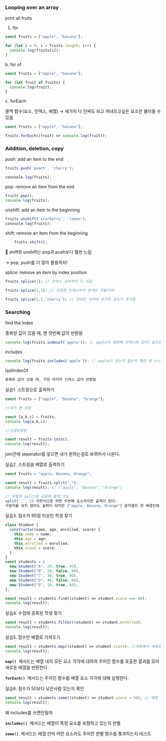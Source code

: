 ### Looping over an array

print all fruits

1. for

```jsx
const fruits = ["apple", "banana"];

for (let i = 0; i < fruits.length; i++) {
  console.log(fruits[i]);
}
```

b. for of

```jsx
const fruits = ["apple", "banana"];

for (let fruit of fruits) {
  console.log(fruit);
}
```

c. forEach

콜백 함수(요소, 인덱스, 배열) → 세가지 다 안써도 되고 꺼내오고싶은 요소만 불러올 수 있음

```jsx
const fruits = ["apple", "banana"];

fruits.forEach((fruit) => console.log(fruit));
```

### Addition, deletion, copy

push: add an item to the end

```jsx
fruits.push('peach', 'cherry');

conosole.log(fruits);
```

pop: remove an item from the end

```jsx
fruits.pop();
console.log(fruits);
```

unshift: add an item to the beginning

```jsx
fruits.unshift('starberry', 'lemon');
conosole.log(fruits);
```

shift: remove an item from the beginning

```jsx
	fruits.shift();
```

🔅 shift와 unshift는 pop과 push보다 훨씬 느림

→ pop, push를 더 많이 활용하자!

splice: remove an item by index position

```jsx
fruits.splice(1); // 인덱스 숫자부터 다 지움

fruits.splice(1,1); // 지정한 인덱스부터 한개만 지울거야!

fruits.splice(1,1,'cherry'); // 지워진 자리에 추가한 요소가 추가됨
```

### Searching

find the index

중복된 값이 있을 때, 맨 첫번째 값이 반환됨

```jsx
console.log(fruits.indexof('apple')); // apple이 몇번째 인덱스에 있지? 없으면 -1로 출력

```

includes

```jsx
console.log(fruits.includes('apple')); // apple이 있는지 없는지 확인 후 true,false로 출력
```

lastIndexOf

```jsx
중복된 값이 있을 때, 가장 마지막 인덱스 값이 반환됨
```

실습1. 스트링으로 출력하기

```jsx
const fruits = ["apple", "Banana", "Orange"];
```

```jsx
//내가 한 방법

const [a,b,c] = fruits;
console.log(a,b,c);

//선생님방법

const result = fruits.join();
console.log(result);
```

join안에 seperator를 넣으면 내가 원하는걸로 바뀌어서 나온다.

실습2. 스트링을 배열로 출력하기

```jsx
const fruits = "apple, Banana, Orange";

const result = fruits.split(",");
console.log(result); // ["apple", "Banana", "Orange"]

// 이렇게 split을 사용해 출력 가능
split(',', 2) 이런식으로 하면 두번째 요소까지만 출력이 된다. 
구분자를 넣지 않아도 출력이 되지만 ["apple, Banana, Orange"] 문자열이 한 배열안에 들어가게됨
```

실습3. 점수가 90점 이상인 학생 찾기

```jsx
class Student {
  constructor(name, age, enrolled, score) {
    this.name = name;
    this.age = age;
    this.enrolled = enrolled;
    this.score = score;
  }
}
const students = [
  new Student("A", 29, true, 45),
  new Student("B", 28, false, 80),
  new Student("C", 30, true, 90),
  new Student("D", 40, false, 66),
  new Student("E", 18, true, 88),
];

const result = students.find((student) => student.score === 90);
console.log(result);
```

실습4. 수업에 등록된 학생 찾기

```jsx
const result = students.filter((student) => student.enrolled);
console.log(result);
```

실습5. 점수만 배열로 가져오기

```jsx
const result = students.map((student) => student.score); //매핑해서 배열로 가져온다
console.log(result);
```

**`map()`**
 메서드는 배열 내의 모든 요소 각각에 대하여 주어진 함수를 호출한 결과를 모아 새로운 배열을 반환한다.

**`forEach()`**
 메서드는 주어진 함수를 배열 요소 각각에 대해 실행한다.

실습6. 점수가 50보다 낮은사람 있는지 확인

```jsx
const result = students.some((student) => student.score < 50); // 배열 중에 조건 만족하는지 확인하려면 some을 쓴다 
console.log(result);
```

왜 includes를 쓰면안될까

**`includes()`**
 메서드는 배열이 특정 요소를 포함하고 있는지 판별

**`some()`**
 메서드는 배열 안의 어떤 요소라도 주어진 판별 함수를 통과하는지 테스트
